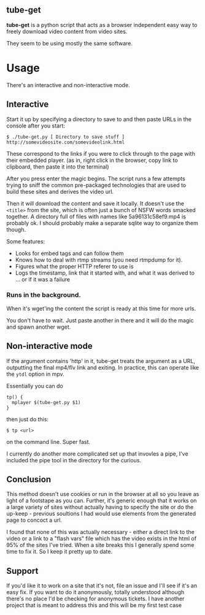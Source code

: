 ## tube-get

**tube-get** is a python script that acts as a browser independent easy way to freely download video content from video sites.

They seem to be using mostly the same software.

# Usage

There's an interactive and non-interactive mode.

## Interactive

Start it up by specifying a directory to save to and then paste URLs in the console after you start:

    $ ./tube-get.py [ Directory to save stuff ]
    http://somevideosite.com/somevideolink.html

These correspond to the links if you were to click through to the page with their embedded player. (as in, right click in the browser, copy link to clipboard, then paste it into the terminal)

After you press enter the magic begins.  The script runs a few attempts trying to sniff the common pre-packaged technologies that are used to build these sites and derives the video url.

Then it will download the content and save it locally. It doesn't use the `<title>` from the site, which is often just a bunch of NSFW words smacked together. A directory full of files with names like 5a96131c58ef9.mp4 is probably ok.  I should probably make a separate sqlite way to organize them though.

Some features:
 
 * Looks for embed tags and can follow them
 * Knows how to deal with rtmp streams (you need rtmpdump for it).
 * Figures what the proper HTTP referer to use is
 * Logs the timestamp, link that it started with, and what it was derived to ... or if it was a failure

### Runs in the background.

When it's wget'ing the content the script is ready at this time for more urls.

You don't have to wait.  Just paste another in there and it will do the magic and spawn another wget.  

## Non-interactive mode

If the argument contains 'http' in it, tube-get treats the argument as a  URL, outputting the final mp4/flv link and exiting.  In practice, this can  operate like the `ytdl` option in mpv.

Essentially you can do

```
tp() { 
  mplayer $(tube-get.py $1)
}
```

then just do this:

    $ tp <url>

on the command line. Super fast. 

I currently do another more complicated set up that invovles a pipe, I've included the pipe tool in the directory for the curious. 


## Conclusion

This method doesn't use cookies or run in the browser at all so you leave as light of a footstape as you can.  Further, it's generic enough that it works on a large variety of sites without actually having to specify the site or do the up-keep - previous soultions I had would use elements from the generated page to concoct a url. 

I found that none of this was actually necessary - either a direct link to the video or a link to a "flash vars" file which has the video exists in the html of 95% of the sites I've tried. When a site breaks this I generally spend some time to fix it.  So I keep it pretty up to date.

## Support

If you'd like it to work on a site that it's not, file an issue and I'll see if it's an easy fix. If you want to do it anonymously, totally understood although there's no place I'd be checking for anonymous tickets. I have another project that is meant to address this and this will be my first test case
